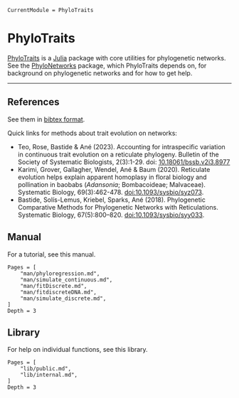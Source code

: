 ```@meta
CurrentModule = PhyloTraits
```

# PhyloTraits

[PhyloTraits](https://github.com/JuliaPhylo/PhyloTraits.jl)
is a [Julia](http://julialang.org) package with core utilities for
phylogenetic networks.
See the [PhyloNetworks](https://github.com/JuliaPhylo/PhyloNetworks.jl)
package, which PhyloTraits depends on, for background on phylogenetic networks
and for how to get help.

---

## References

See them in [bibtex format](https://github.com/juliaphylo/PhyloTraits.jl/blob/master/CITATION.bib).

Quick links for methods about trait evolution on networks:
- Teo, Rose, Bastide & Ané (2023).
  Accounting for intraspecific variation in continuous trait evolution
  on a reticulate phylogeny.
  Bulletin of the Society of Systematic Biologists, 2(3):1-29.
  doi: [10.18061/bssb.v2i3.8977](https://doi.org/10.18061/bssb.v2i3.8977)
- Karimi, Grover, Gallagher, Wendel, Ané & Baum (2020). Reticulate evolution
  helps explain apparent homoplasy in floral biology and pollination in baobabs
  (*Adansonia*; Bombacoideae; Malvaceae).
  Systematic Biology, 69(3):462-478.
  [doi:10.1093/sysbio/syz073](https://academic.oup.com/sysbio/advance-article/doi/10.1093/sysbio/syz073/5613901?guestAccessKey=a32e7dd3-27fd-4a13-b171-7ff5d6da0e01).
- Bastide, Solís-Lemus, Kriebel, Sparks, Ané (2018).
  Phylogenetic Comparative Methods for Phylogenetic Networks with Reticulations.
  Systematic Biology, 67(5):800–820.
  [doi:10.1093/sysbio/syy033](https://doi.org/10.1093/sysbio/syy033).

## Manual

For a tutorial, see this manual.

```@contents
Pages = [
    "man/phyloregression.md",
    "man/simulate_continuous.md",
    "man/fitDiscrete.md",
    "man/fitdiscreteDNA.md",
    "man/simulate_discrete.md",
]
Depth = 3
```

## Library

For help on individual functions, see this library.

```@contents
Pages = [
    "lib/public.md",
    "lib/internal.md",
]
Depth = 3
```
